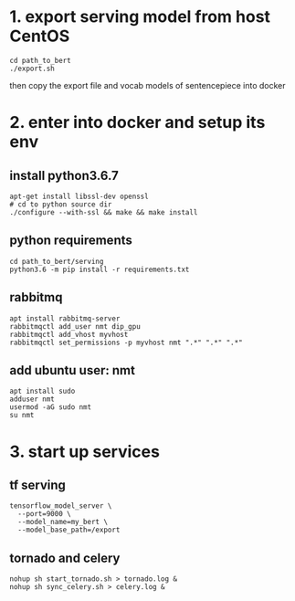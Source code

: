# 1. export serving model from host CentOS
```
cd path_to_bert
./export.sh
```
then copy the export file and vocab models of sentencepiece into docker

# 2. enter into docker and setup its env
## install python3.6.7
```
apt-get install libssl-dev openssl
# cd to python source dir
./configure --with-ssl && make && make install
```

## python requirements
```
cd path_to_bert/serving
python3.6 -m pip install -r requirements.txt
```

## rabbitmq
```
apt install rabbitmq-server
rabbitmqctl add_user nmt dip_gpu
rabbitmqctl add_vhost myvhost
rabbitmqctl set_permissions -p myvhost nmt ".*" ".*" ".*"
```

## add ubuntu user: nmt
```
apt install sudo
adduser nmt
usermod -aG sudo nmt
su nmt
```

# 3. start up services
## tf serving
```
tensorflow_model_server \
  --port=9000 \
  --model_name=my_bert \
  --model_base_path=/export
```

## tornado and celery
```
nohup sh start_tornado.sh > tornado.log &
nohup sh sync_celery.sh > celery.log &
```
